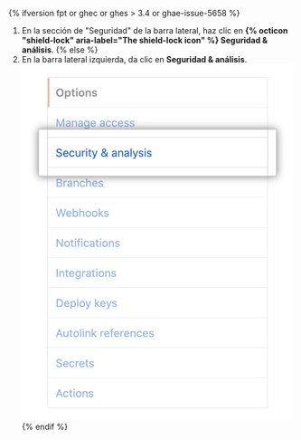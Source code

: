 {% ifversion fpt or ghec or ghes > 3.4 or ghae-issue-5658 %}
1. En la sección de "Seguridad" de la barra lateral, haz clic en **{% octicon "shield-lock" aria-label="The shield-lock icon" %} Seguridad & análisis**.
{% else %}
1. En la barra lateral izquierda, da clic en **Seguridad & análisis**. ![pestaña de "Seguridad & análisis" en la configuración de repositorio](/assets/images/help/repository/security-and-analysis-tab.png)
{% endif %}
